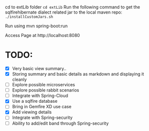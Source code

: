 cd to extLib folder
`cd extLib`
Run the following command to get the sqlfirehibernate dialect related jar to the local maven repo:
`./installCustomJars.sh`

Run using mvn spring-boot:run

Access Page at http://localhost:8080


TODO:
=====
- [X] Very basic view summary..
- [X] Storing summary and basic details as markdown and displaying it cleanly
- [ ] Explore possible microservices
- [ ] Explore possible rabbit scenarios
- [ ] Integrate with Spring-Cloud
- [X] Use a sqlfire database
- [ ] Bring in Gemfire XD use case
- [X] Add viewing details
- [ ] Integrate with Spring-security
- [ ] Ability to add/edit band through Spring-security
